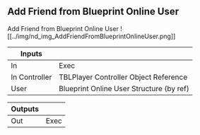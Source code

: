 ## Add Friend from Blueprint Online User
Add Friend from Blueprint Online User
![[../img/nd_img_AddFriendFromBlueprintOnlineUser.png]]

|Inputs||
|--|--|
| In | Exec |
| In Controller | TBLPlayer Controller Object Reference |
| User | Blueprint Online User Structure (by ref) |

|Outputs||
|--|--|
| Out | Exec |
